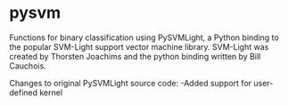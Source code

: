 # pysvm
Functions for binary classification using PySVMLight, a Python binding to the popular SVM-Light support vector machine library. SVM-Light was created by Thorsten Joachims and the python binding written by Bill Cauchois. 

Changes to original PySVMLight source code:
  -Added support for user-defined kernel
